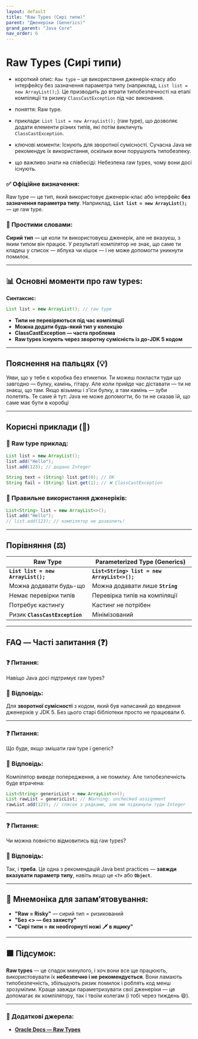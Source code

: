 ```yaml
---
layout: default
title: "Raw Types (Сирі типи)"
parent: "Дженеріки (Generics)"
grand_parent: "Java Core"
nav_order: 6
---
```


# Raw Types (Сирі типи)

* короткий опис: `Raw type` – це використання дженерік-класу або інтерфейсу без зазначення параметра типу (наприклад, `List list = new ArrayList();`). Це призводить до втрати типобезпечності на етапі компіляції та ризику `ClassCastException` під час виконання.

* поняття: Raw type.

* приклади: `List list = new ArrayList();` (raw type), що дозволяє додати елементи різних типів, які потім викличуть `ClassCastException`.

* ключові моменти: Існують для зворотної сумісності. Сучасна Java не рекомендує їх використання, оскільки вони порушують типобезпеку.

* що важливо знати на співбесіді: Небезпека raw types, чому вони досі існують.

### **✅ Офіційне визначення:**

Raw type — це тип, який використовує дженерік-клас або інтерфейс **без зазначення параметра типу**. Наприклад, **`List list = new ArrayList();`** — це raw type.

### **🧠 Простими словами:**

**Сирий тип** — це коли ти використовуєш дженерік, але не вказуєш, з яким типом він працює. У результаті компілятор не знає, що саме ти кладеш у список — яблука чи кішок — і не може допомогти уникнути помилок.

---

## **📊 Основні моменти про raw types:**

**Синтаксис:**

```java
List list = new ArrayList(); // raw type
```

* **Типи не перевіряються під час компіляції**
* **Можна додати будь-який тип у колекцію**
* **ClassCastException — часта проблема**
* **Raw types існують через зворотну сумісність із до-JDK 5 кодом**

---

## **Пояснення на пальцях (💡)**

Уяви, що у тебе є коробка без етикетки. Ти можеш покласти туди що завгодно — булку, камінь, гітару. Але коли прийде час діставати — ти не знаєш, що там. Якщо візьмеш і з'їси булку, а там камінь — зуби полетять. Те саме й тут: Java не може допомогти, бо ти не сказав їй, що саме має бути в коробці

---

## **Корисні приклади (🧪)**

### **🔸 Raw type приклад:**

```java
List list = new ArrayList();
list.add("Hello");
list.add(123); // додано Integer

String text = (String) list.get(0); // OK
String fail = (String) list.get(1); // ❌ ClassCastException
```

### **🔸 Правильне використання дженеріків:**

```java
List<String> list = new ArrayList<>();
list.add("Hello");
// list.add(123); // компілятор не дозволить!
```

---

## **Порівняння (⚖️)**

| Raw Type | Parameterized Type (Generics) |
| ----- | ----- |
| **`List list = new ArrayList();`** | **`List<String> list = new ArrayList<>();`** |
| Можна додавати будь-що | Можна додавати лише **`String`** |
| Немає перевірки типів | Перевірка типів на компіляції |
| Потребує кастингу | Кастинг не потрібен |
| Ризик **`ClassCastException`** | Мінімізований |

---

## **FAQ — Часті запитання (❓)**

### **❓ Питання:**

 Навіщо Java досі підтримує raw types?

### **💬 Відповідь:**

Для **зворотної сумісності** з кодом, який був написаний до введення дженеріків у JDK 5\. Без цього старі бібліотеки просто не працювали б.

---

### **❓ Питання:**

 Що буде, якщо змішати raw type і generic?

### **💬 Відповідь:**

Компілятор виведе попередження, а не помилку. Але типобезпечність буде втрачена:

```java
List<String> genericList = new ArrayList<>();
List rawList = genericList; // ❗️Warning: unchecked assignment
rawList.add(123); // список з рядками, але ми підкинули туди Integer
```

---

### **❓ Питання:**

 Чи можна повністю відмовитись від raw types?

### **💬 Відповідь:**

Так, і **треба**. Це одна з рекомендацій Java best practices — **завжди вказувати параметр типу**, навіть якщо це **`<?>`** або **`Object`**.

---

## **🧠 Мнемоніка для запам’ятовування:**

* **"Raw \= Risky"** — сирий тип \= ризикований
* **"Без \<\> — без захисту"**
* **"Сирі типи \= як необгорнуті ножі 🗡️ в ящику"**

---

## **🟩 Підсумок:**

**Raw types** — це спадок минулого, і хоч вони все ще працюють, використовувати їх **небезпечно і не рекомендується**. Вони ламають типобезпечність, збільшують ризик помилок і роблять код менш зрозумілим. Краще завжди параметризувати свої дженеріки — це допомагає як компілятору, так і твоїм колегам (і тобі через тиждень 😄).

---

### **🔗 Додаткові джерела:**

* [**Oracle Docs — Raw Types**](https://docs.oracle.com/javase/tutorial/java/generics/rawTypes.html)
